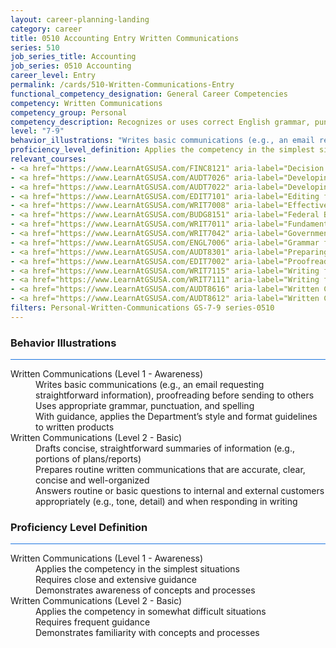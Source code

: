 ```yaml
---
layout: career-planning-landing
category: career
title: 0510 Accounting Entry Written Communications
series: 510
job_series_title: Accounting
job_series: 0510 Accounting
career_level: Entry
permalink: /cards/510-Written-Communications-Entry
functional_competency_designation: General Career Competencies
competency: Written Communications
competency_group: Personal
competency_description: Recognizes or uses correct English grammar, punctuation, and spelling; communicates information (for example, facts, ideas, or messages) in a succinct and organized manner; produces written information, which may include technical material, that is appropriate for the intended audience
level: "7-9"
behavior_illustrations: "Writes basic communications (e.g., an email requesting straightforward information), proofreading before sending to others ? Uses appropriate grammar, punctuation, and spelling ? With guidance, applies the Department’s style and format guidelines to written products ? Drafts concise, straightforward summaries of information (e.g., portions of plans/reports) ? Prepares routine written communications that are accurate, clear, concise and well-organized ? Answers routine or basic questions to internal and external customers appropriately (e.g., tone, detail) and when responding in writing"
proficiency_level_definition: Applies the competency in the simplest situations ? Requires close and extensive guidance ? Demonstrates awareness of concepts and processes ? Applies the competency in somewhat difficult situations ? Requires frequent guidance ? Demonstrates familiarity with concepts and processes 
relevant_courses: 
- <a href="https://www.LearnAtGSUSA.com/FINC8121" aria-label="Decision Support Analytics (FINC8120), GSU - https://www.LearnAtGSUSA.com/FINC8121">Decision Support Analytics (FINC8120), GSU</a>
- <a href="https://www.LearnAtGSUSA.com/AUDT7026" aria-label="Developing and Presenting Audit Findings (AUDT7021), GSU - https://www.LearnAtGSUSA.com/AUDT7026">Developing and Presenting Audit Findings (AUDT7021), GSU</a>
- <a href="https://www.LearnAtGSUSA.com/AUDT7022" aria-label="Developing and Presenting Audit Findings (AUDT7021), GSU - https://www.LearnAtGSUSA.com/AUDT7022">Developing and Presenting Audit Findings (AUDT7021), GSU</a>
- <a href="https://www.LearnAtGSUSA.com/EDIT7101" aria-label="Editing for Impact (EDIT7100), GSU - https://www.LearnAtGSUSA.com/EDIT7101">Editing for Impact (EDIT7100), GSU</a>
- <a href="https://www.LearnAtGSUSA.com/WRIT7008" aria-label="Effective Government Correspondence (WRIT7007), GSU - https://www.LearnAtGSUSA.com/WRIT7008">Effective Government Correspondence (WRIT7007), GSU</a>
- <a href="https://www.LearnAtGSUSA.com/BUDG8151" aria-label="Federal Budget Analysis Using Microsoft Excel (BUDG8150), GSU - https://www.LearnAtGSUSA.com/BUDG8151">Federal Budget Analysis Using Microsoft Excel (BUDG8150), GSU</a>
- <a href="https://www.LearnAtGSUSA.com/WRIT7011" aria-label="Fundamentals of Writing (WRIT7010), GSU - https://www.LearnAtGSUSA.com/WRIT7011">Fundamentals of Writing (WRIT7010), GSU</a>
- <a href="https://www.LearnAtGSUSA.com/WRIT7042" aria-label="Government Email Writing (WRIT7041), GSU - https://www.LearnAtGSUSA.com/WRIT7042">Government Email Writing (WRIT7041), GSU</a>
- <a href="https://www.LearnAtGSUSA.com/ENGL7006" aria-label="Grammar for Professionals (ENGL7005), GSU - https://www.LearnAtGSUSA.com/ENGL7006">Grammar for Professionals (ENGL7005), GSU</a>
- <a href="https://www.LearnAtGSUSA.com/AUDT8301" aria-label="Preparing Effective IG Semiannual Reports to Congress (AUDT8300), GSU - https://www.LearnAtGSUSA.com/AUDT8301">Preparing Effective IG Semiannual Reports to Congress (AUDT8300), GSU</a>
- <a href="https://www.LearnAtGSUSA.com/EDIT7002" aria-label="Proofreading (EDIT7001), GSU - https://www.LearnAtGSUSA.com/EDIT7002">Proofreading (EDIT7001), GSU</a>
- <a href="https://www.LearnAtGSUSA.com/WRIT7115" aria-label="Writing for Results (WRIT7110), GSU - https://www.LearnAtGSUSA.com/WRIT7115">Writing for Results (WRIT7110), GSU</a>
- <a href="https://www.LearnAtGSUSA.com/WRIT7111" aria-label="Writing for Results (WRIT7110), GSU - https://www.LearnAtGSUSA.com/WRIT7111">Writing for Results (WRIT7110), GSU</a>
- <a href="https://www.LearnAtGSUSA.com/AUDT8616" aria-label="Written Communication for Auditors (AUDT8611), GSU - https://www.LearnAtGSUSA.com/AUDT8616">Written Communication for Auditors (AUDT8611), GSU</a>
- <a href="https://www.LearnAtGSUSA.com/AUDT8612" aria-label="Written Communication for Auditors (AUDT8611), GSU - https://www.LearnAtGSUSA.com/AUDT8612">Written Communication for Auditors (AUDT8611), GSU</a>
filters: Personal-Written-Communications GS-7-9 series-0510
---
```


<div class="desktop:grid-col-6 margin-y-3">
  <div class="border-top-2 bg-white padding-3 shadow-5 height-full members-hover border-1px button-border border-top-blue radius-lg card-text-color">
    <h3>Behavior Illustrations</h3>
    <hr style="background-color: #1b74e0 !important;"/>
    <dl class="text-base card-content-color"><dt>Written Communications (Level 1 - Awareness)</dt><dd>Writes basic communications (e.g., an email requesting straightforward information), proofreading before sending to others </dd><dd> Uses appropriate grammar, punctuation, and spelling </dd><dd> With guidance, applies the Department’s style and format guidelines to written products</dd><dt>Written Communications (Level 2 - Basic)</dt><dd>Drafts concise, straightforward summaries of information (e.g., portions of plans/reports) </dd><dd> Prepares routine written communications that are accurate, clear, concise and well-organized </dd><dd> Answers routine or basic questions to internal and external customers appropriately (e.g., tone, detail) and when responding in writing</dd></dl>
  </div>
</div>
<div class="desktop:grid-col-6 margin-y-3">
  <div class="border-top-2 bg-white padding-3 shadow-5 height-full members-hover border-1px button-border border-top-blue radius-lg card-text-color">
    <h3>Proficiency Level Definition</h3>
     <hr style="background-color: #1b74e0 !important;"/>
    <dl class="text-base card-content-color"><dt>Written Communications (Level 1 - Awareness)</dt><dd>Applies the competency in the simplest situations </dd><dd> Requires close and extensive guidance </dd><dd> Demonstrates awareness of concepts and processes</dd><dt>Written Communications (Level 2 - Basic)</dt><dd>Applies the competency in somewhat difficult situations </dd><dd> Requires frequent guidance </dd><dd> Demonstrates familiarity with concepts and processes </dd></dl>
  </div>
</div>